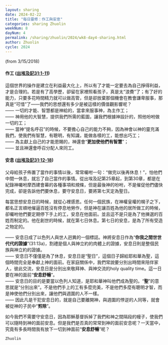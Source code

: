 ```yaml
---
layout: sharing
date: 2024-02-22
title: "每日靈修：作工與安息"
categories: sharing Zhuolin
weekNum: 8
dayNum: 4
permalink: /sharing/zhuolin/2024/wk8-day4-sharing.html
author: Zhuolin
cycle: 2024
---
```

(from 3/15/2018)

#### 作工 ([出埃及記31:1-11](https://www.biblegateway.com/quicksearch/?quicksearch=出埃及記31%3A1-11&qs_version=CUVMPT))  

這個世界的操作是建立在利益最大化上，所以有了才能一定要去為自己掙得利益，才是合理的。若是有了高學歷，卻留在家裡照看孩子，真是太“浪費”了；有了好的能力，只要多花時間精力就可以做高管，但是卻放棄那個機會在教會謙卑服事，那真是“可惜”了——我們的思想還有多少是被這樣的價值觀影響呢？  
—— 一切的才能、智慧都是神給的，當拿來服事神，為主作工；  
—— 神用他的大智慧，提供我們所需的藍圖，讓我們根據神設計的，照他吩咐做一切的工；  
—— 當神“提名呼召”的時候，不要擔心自己的能力不夠，因為神會以神的靈充滿我們，使我們有智慧，有聰明，有知識，能做各樣的工，能想出巧工；  
—— 為主獻上自己的才能恩賜的，神還會“**更加使他們有智慧**”；  
—— 並且神還會呼召分配人來同工。  

#### 安息 ([出埃及記31:12-18](https://www.biblegateway.com/quicksearch/?quicksearch=出埃及記31%3A12-18&qs_version=CUVMPT))  

父母給孩子佈置了當作的事情以後，常常囑咐一句：“做完以後再休息！”，怕他們中間一休息，就忘了自己當作的事情。從出埃及記第25章起，到第30章，都是在紀錄神囑咐摩西建會幕的各種事項和規條，但是最後神的吩咐，不是催促他們儘快完成，卻是告訴他們要休息，要守安息日，要將第七天定為聖日。  

每當思想安息日的時候，就從心裡感恩。任何一個民族，在神權皇權的幌子之下，都名正言順地催逼百姓沒有停息地勞作，但是神在讓百姓為他的居所做工的時候，卻囑咐他們要定期停下手上的工，安息在他面前。並且這不是只是為了他揀選的百姓而制定的。他在創世的時候，就在第七日休息。第七日的安息，是為了所有受造之物定的。  

—— 安息日成了以色列人與世人迥異的一個標誌。神將安息日作為“**你我之間世世代代的證據**”(31:13a)，割禮是個人與神立約的肉體上的證據，安息日則是整個民族與神立約的證據。  
—— 安息日不僅僅是為了休息，安息日是“聖日”，這個日子歸給耶和華為聖，這個時間完全是奉獻上神的面前。在家庭關係中，我們常說要分別出時間來陪伴家人，彼此交流，安息日是分別出來敬拜神、與神交流的holy quality time。這一日要在神的面前“**安息舒暢**”。  
—— 安息日的目的是要當以色列人知道，是耶和華神叫他們成為聖的。“**聖**”的意思就是“分別出來”。不是他們手上的工有多麼完美，不是他們多麼有聰明才智，而是神使他們分別出來，讓他們與週圍的人不一樣。  
—— 因此凡是干犯安息日的，就是自己要離開神，與週圍的悖逆的人同等，就會被從神的子民中“**剪除**”。  

如今我們不需要守安息日，因為耶穌基督拆掉了我們和神之間隔段的幔子，使我們可以隨時到神的面前安息。但是我們是否真的常常到神的面前安息呢？一天當中，究竟有多長時間我有放下一切到神面前“**安息舒暢**”呢？  

`Zhuolin`
